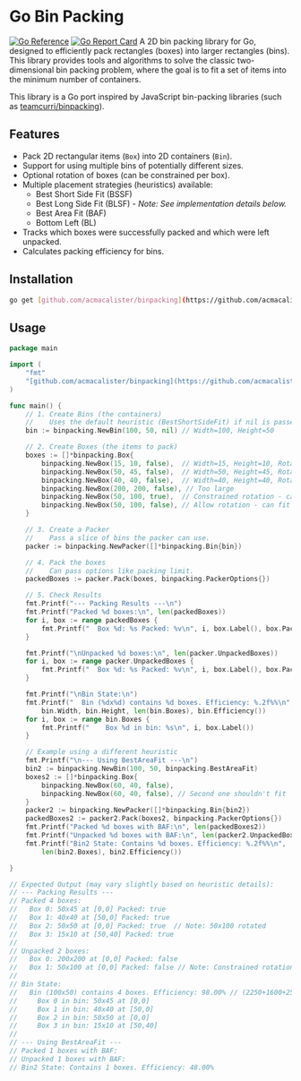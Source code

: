 # Go Bin Packing

[![Go Reference](https://pkg.go.dev/badge/github.com/acmacalister/binpacking.svg)](https://pkg.go.dev/github.com/acmacalister/binpacking)
[![Go Report Card](https://goreportcard.com/badge/github.com/acmacalister/binpacking)](https://goreportcard.com/report/github.com/acmacalister/binpacking)
A 2D bin packing library for Go, designed to efficiently pack rectangles (boxes) into larger rectangles (bins). This library provides tools and algorithms to solve the classic two-dimensional bin packing problem, where the goal is to fit a set of items into the minimum number of containers.

This library is a Go port inspired by JavaScript bin-packing libraries (such as [teamcurri/binpacking](https://github.com/teamcurri/binpacking)).

## Features

* Pack 2D rectangular items (`Box`) into 2D containers (`Bin`).
* Support for using multiple bins of potentially different sizes.
* Optional rotation of boxes (can be constrained per box).
* Multiple placement strategies (heuristics) available:
    * Best Short Side Fit (BSSF)
    * Best Long Side Fit (BLSF) - *Note: See implementation details below.*
    * Best Area Fit (BAF)
    * Bottom Left (BL)
* Tracks which boxes were successfully packed and which were left unpacked.
* Calculates packing efficiency for bins.

## Installation

```bash
go get [github.com/acmacalister/binpacking](https://github.com/acmacalister/binpacking)
```

## Usage

```go
package main

import (
	"fmt"
	"[github.com/acmacalister/binpacking](https://github.com/acmacalister/binpacking)" // Use the correct import path
)

func main() {
	// 1. Create Bins (the containers)
	//    Uses the default heuristic (BestShortSideFit) if nil is passed.
	bin := binpacking.NewBin(100, 50, nil) // Width=100, Height=50

	// 2. Create Boxes (the items to pack)
	boxes := []*binpacking.Box{
		binpacking.NewBox(15, 10, false),  // Width=15, Height=10, Rotation allowed
		binpacking.NewBox(50, 45, false),  // Width=50, Height=45, Rotation allowed
		binpacking.NewBox(40, 40, false),  // Width=40, Height=40, Rotation allowed
		binpacking.NewBox(200, 200, false), // Too large
		binpacking.NewBox(50, 100, true),  // Constrained rotation - cannot fit bin
		binpacking.NewBox(50, 100, false), // Allow rotation - can fit bin
	}

	// 3. Create a Packer
	//    Pass a slice of bins the packer can use.
	packer := binpacking.NewPacker([]*binpacking.Bin{bin})

	// 4. Pack the boxes
	//    Can pass options like packing limit.
	packedBoxes := packer.Pack(boxes, binpacking.PackerOptions{})

	// 5. Check Results
	fmt.Printf("--- Packing Results ---\n")
	fmt.Printf("Packed %d boxes:\n", len(packedBoxes))
	for i, box := range packedBoxes {
		fmt.Printf("  Box %d: %s Packed: %v\n", i, box.Label(), box.Packed)
	}

	fmt.Printf("\nUnpacked %d boxes:\n", len(packer.UnpackedBoxes))
	for i, box := range packer.UnpackedBoxes {
		fmt.Printf("  Box %d: %s Packed: %v\n", i, box.Label(), box.Packed)
	}

	fmt.Printf("\nBin State:\n")
	fmt.Printf("  Bin (%dx%d) contains %d boxes. Efficiency: %.2f%%\n",
		bin.Width, bin.Height, len(bin.Boxes), bin.Efficiency())
	for i, box := range bin.Boxes {
		fmt.Printf("    Box %d in bin: %s\n", i, box.Label())
	}

	// Example using a different heuristic
	fmt.Printf("\n--- Using BestAreaFit ---\n")
	bin2 := binpacking.NewBin(100, 50, binpacking.BestAreaFit)
	boxes2 := []*binpacking.Box{
		binpacking.NewBox(60, 40, false),
		binpacking.NewBox(60, 40, false), // Second one shouldn't fit
	}
	packer2 := binpacking.NewPacker([]*binpacking.Bin{bin2})
	packedBoxes2 := packer2.Pack(boxes2, binpacking.PackerOptions{})
	fmt.Printf("Packed %d boxes with BAF:\n", len(packedBoxes2))
	fmt.Printf("Unpacked %d boxes with BAF:\n", len(packer2.UnpackedBoxes))
	fmt.Printf("Bin2 State: Contains %d boxes. Efficiency: %.2f%%\n",
		len(bin2.Boxes), bin2.Efficiency())

}

// Expected Output (may vary slightly based on heuristic details):
// --- Packing Results ---
// Packed 4 boxes:
//   Box 0: 50x45 at [0,0] Packed: true
//   Box 1: 40x40 at [50,0] Packed: true
//   Box 2: 50x50 at [0,0] Packed: true  // Note: 50x100 rotated
//   Box 3: 15x10 at [50,40] Packed: true
//
// Unpacked 2 boxes:
//   Box 0: 200x200 at [0,0] Packed: false
//   Box 1: 50x100 at [0,0] Packed: false // Note: Constrained rotation
//
// Bin State:
//   Bin (100x50) contains 4 boxes. Efficiency: 98.00% // (2250+1600+2500+150)/5000
//     Box 0 in bin: 50x45 at [0,0]
//     Box 1 in bin: 40x40 at [50,0]
//     Box 2 in bin: 50x50 at [0,0]
//     Box 3 in bin: 15x10 at [50,40]
//
// --- Using BestAreaFit ---
// Packed 1 boxes with BAF:
// Unpacked 1 boxes with BAF:
// Bin2 State: Contains 1 boxes. Efficiency: 48.00%
````
